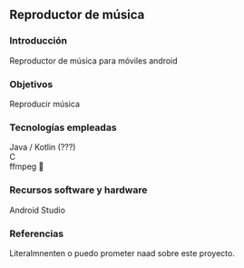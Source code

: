 ## Reproductor de música

### Introducción
Reproductor de música para móviles android

### Objetivos
Reproducir música

### Tecnologías empleadas
Java / Kotlin (???)   
C  
ffmpeg 🙏   

### Recursos software y hardware
Android Studio

### Referencias
Literalmnenten o puedo prometer naad sobre este proyecto.
